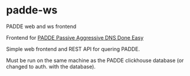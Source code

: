 # padde-ws
PADDE web and ws frontend

Frontend for [PADDE Passive Aggressive DNS Done Easy](https://github.com/sikkerhet/padde)

Simple web frontend and REST API for quering PADDE.

Must be run on the same machine as the PADDE clickhouse database (or changed to auth. with the database).

